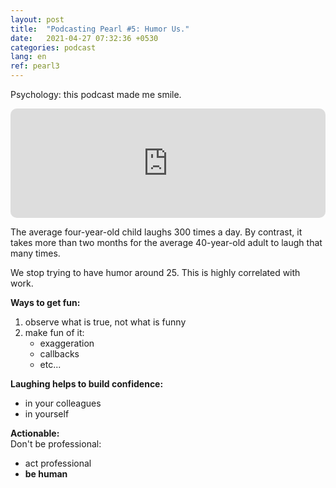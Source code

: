 ```yaml
---
layout: post
title:  "Podcasting Pearl #5: Humor Us."
date:   2021-04-27 07:32:36 +0530
categories: podcast
lang: en
ref: pearl3
---
```

Psychology: this podcast made me smile.  
<iframe src="https://embed.podcasts.apple.com/us/podcast/humor-us/id1028908750?i=1000517806994&amp;itsct=podcast_box_player&amp;itscg=30200&amp;ls=1&amp;theme=light" height="175px" frameborder="0" sandbox="allow-forms allow-popups allow-same-origin allow-scripts allow-top-navigation-by-user-activation" allow="autoplay *; encrypted-media *;" style="width: 100%; max-width: 660px; overflow: hidden; border-radius: 10px; background: transparent;"></iframe>

The average four-year-old child laughs 300 times a day. 
By contrast, it takes more than two months for the average 40-year-old adult to laugh that many times.

We stop trying to have humor around 25. This is highly correlated with work.

**Ways to get fun:**
1. observe what is true, not what is funny
2. make fun of it:
    - exaggeration
    - callbacks
    - etc...
    
**Laughing helps to build confidence:** 
- in your colleagues
- in yourself

**Actionable:**   
Don't be professional:
- act professional
- **be human**  
